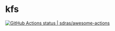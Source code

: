 # kfs

[<!--lint ignore no-dead-urls-->![GitHub Actions status | sdras/awesome-actions](https://github.com/lazyxu/kfs/workflows/Go/badge.svg)](https://github.com/lazyxu/kfs/actions?query=workflow%3AGo)
